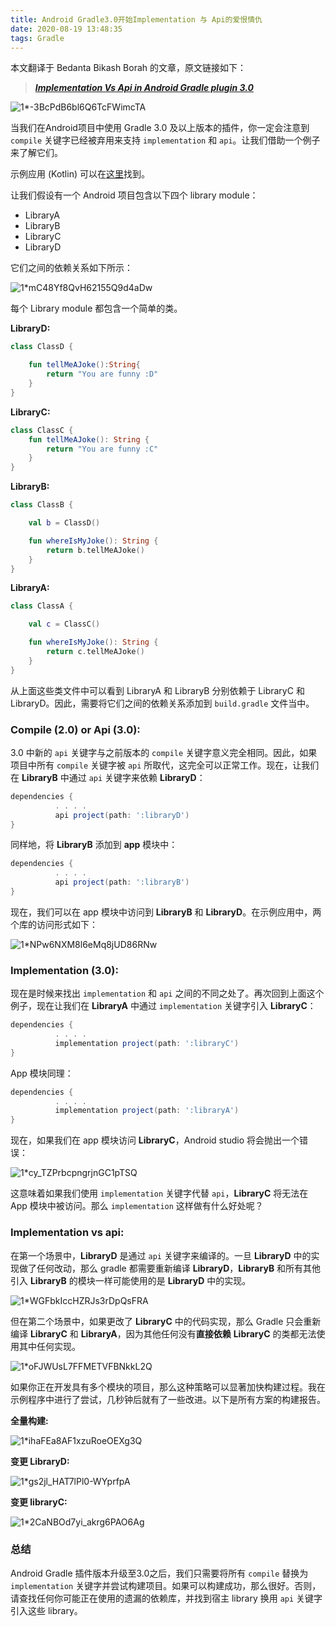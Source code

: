 ```yaml
---
title: Android Gradle3.0开始Implementation 与 Api的爱恨情仇
date: 2020-08-19 13:48:35
tags: Gradle
---
```

本文翻译于 Bedanta Bikash Borah 的文章，原文链接如下：

> ***[Implementation Vs Api in Android Gradle plugin 3.0](https://medium.com/mindorks/implementation-vs-api-in-gradle-3-0-494c817a6fa)***

![1*-3BcPdB6bl6Q6TcFWimcTA](https://miro.medium.com/max/700/1*-3BcPdB6bl6Q6TcFWimcTA.png)

当我们在Android项目中使用 Gradle 3.0 及以上版本的插件，你一定会注意到 `compile` 关键字已经被弃用来支持 `implementation` 和 `api`。让我们借助一个例子来了解它们。

示例应用 (Kotlin) 可以在[这里](https://github.com/iamBedant/ApiVsImplementation)找到。

让我们假设有一个 Android 项目包含以下四个 library module：

- LibraryA
- LibraryB
- LibraryC
- LibraryD

它们之间的依赖关系如下所示：

![1*mC48Yf8QvH62155Q9d4aDw](https://miro.medium.com/max/361/1*mC48Yf8QvH62155Q9d4aDw.png)



每个 Library module 都包含一个简单的类。

**LibraryD:**

```kotlin
class ClassD {

    fun tellMeAJoke():String{
        return "You are funny :D"
    }
}
```

**LibraryC:**

```kotlin
class ClassC {
    fun tellMeAJoke(): String {
        return "You are funny :C"
    }
}
```

**LibraryB:**

```kotlin
class ClassB {

    val b = ClassD()

    fun whereIsMyJoke(): String {
        return b.tellMeAJoke()
    }
}
```

**LibraryA:**

```kotlin
class ClassA {

    val c = ClassC()

    fun whereIsMyJoke(): String {
        return c.tellMeAJoke()
    }
}
```

从上面这些类文件中可以看到 LibraryA 和 LibraryB 分别依赖于 LibraryC 和 LibraryD。因此，需要将它们之间的依赖关系添加到 `build.gradle` 文件当中。

### Compile (2.0) or Api (3.0):

3.0 中新的 `api` 关键字与之前版本的 `compile` 关键字意义完全相同。因此，如果项目中所有 `compile` 关键字被 `api` 所取代，这完全可以正常工作。现在，让我们在 **LibraryB** 中通过 `api` 关键字来依赖 **LibraryD**：

```groovy
dependencies {
          . . . . 
          api project(path: ':libraryD')
}
```

同样地，将 **LibraryB** 添加到 **app** 模块中：

```groovy
dependencies {
          . . . . 
          api project(path: ':libraryB')
}
```

现在，我们可以在 app 模块中访问到 **LibraryB** 和 **LibraryD**。在示例应用中，两个库的访问形式如下：

![1*NPw6NXM8l6eMq8jUD86RNw](https://miro.medium.com/max/288/1*NPw6NXM8l6eMq8jUD86RNw.png)

### Implementation (3.0):

现在是时候来找出 `implementation` 和 `api` 之间的不同之处了。再次回到上面这个例子，现在让我们在 **LibraryA** 中通过 `implementation` 关键字引入 **LibraryC**：

```groovy
dependencies {
          . . . . 
          implementation project(path: ':libraryC')
}
```

App 模块同理：

```groovy
dependencies {
          . . . . 
          implementation project(path: ':libraryA')
}
```

现在，如果我们在 app 模块访问 **LibraryC**，Android studio 将会抛出一个错误：

![1*cy_TZPrbcpngrjnGC1pTSQ](https://miro.medium.com/max/428/1*cy_TZPrbcpngrjnGC1pTSQ.png)



这意味着如果我们使用 `implementation` 关键字代替 `api`，**LibraryC** 将无法在 App 模块中被访问。那么 `implementation` 这样做有什么好处呢？

### Implementation vs api:

在第一个场景中，**LibraryD** 是通过 `api` 关键字来编译的。一旦 **LibraryD** 中的实现做了任何改动，那么 gradle 都需要重新编译 **LibraryD**，**LibraryB** 和所有其他引入 **LibraryB** 的模块一样可能使用的是 **LibraryD** 中的实现。

![1*WGFbkIccHZRJs3rDpQsFRA](https://miro.medium.com/max/499/1*WGFbkIccHZRJs3rDpQsFRA.png)



但在第二个场景中，如果更改了 **LibraryC** 中的代码实现，那么 Gradle 只会重新编译 **LibraryC** 和 **LibraryA**，因为其他任何没有**直接依赖** **LibraryC** 的类都无法使用其中任何实现。



![1*oFJWUsL7FFMETVFBNkkL2Q](https://miro.medium.com/max/464/1*oFJWUsL7FFMETVFBNkkL2Q.png)



如果你正在开发具有多个模块的项目，那么这种策略可以显著加快构建过程。我在示例程序中进行了尝试，几秒钟后就有了一些改进。以下是所有方案的构建报告。

**全量构建:**

![1*ihaFEa8AF1xzuRoeOEXg3Q](https://miro.medium.com/max/700/1*ihaFEa8AF1xzuRoeOEXg3Q.png)

**变更 LibraryD:**

![1*gs2jl_HAT7lPl0-WYprfpA](https://miro.medium.com/max/700/1*gs2jl_HAT7lPl0-WYprfpA.png)

**变更 libraryC:**

![1*2CaNBOd7yi_akrg6PAO6Ag](https://miro.medium.com/max/700/1*2CaNBOd7yi_akrg6PAO6Ag.png)

### 总结

Android Gradle 插件版本升级至3.0之后，我们只需要将所有 `compile` 替换为 `implementation` 关键字并尝试构建项目。如果可以构建成功，那么很好。否则，请查找任何你可能正在使用的遗漏的依赖库，并找到宿主 library 换用 `api` 关键字引入这些 library。



